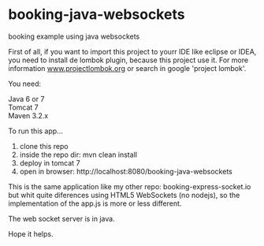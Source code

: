 # booking-java-websockets
booking example using java websockets

First of all, if you want to import this project to yourr IDE like eclipse or IDEA, you need to install de lombok plugin,
because this project use it. For more information www.projectlombok.org or search in google 'project lombok'.

You need:

Java 6 or 7<br />
Tomcat 7<br />
Maven 3.2.x

To run this app...

1. clone this repo
2. inside the repo dir: mvn clean install
3. deploy in tomcat 7
4. open in browser: http://localhost:8080/booking-java-websockets

This is the same application like my other repo: booking-express-socket.io
but whit quite diferences using HTML5 WebSockets (no nodejs), so the implementation of the app.js is more or less different.

The web socket server is in java.

Hope it helps.
